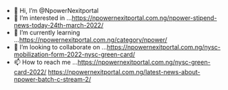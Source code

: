 - 👋 Hi, I’m @NpowerNexitportal
- 👀 I’m interested in ...https://npowernexitportal.com.ng/npower-stipend-news-today-24th-march-2022/
- 🌱 I’m currently learning ...https://npowernexitportal.com.ng/category/npower/
- 💞️ I’m looking to collaborate on ...https://npowernexitportal.com.ng/nysc-mobilization-form-2022-nysc-green-card/
- 📫 How to reach me ...https://npowernexitportal.com.ng/nysc-green-card-2022/
https://npowernexitportal.com.ng/latest-news-about-npower-batch-c-stream-2/
<!---
NpowerNexitportal/NpowerNexitportal is a ✨ special ✨ repository because its `README.md` (this file) appears on your GitHub profile.
You can click the Preview link to take a look at your changes.
--->
